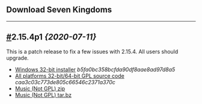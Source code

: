 Download Seven Kingdoms
---
---

## [#](download/#v2-15-4p1)2.15.4p1 _{2020-07-11}_
This is a patch release to fix a few issues with 2.15.4. All users should upgrade.

- [Windows 32-bit installer](https://github.com/the3dfxdude/7kaa/releases/download/v2.15.4p1/7kaa-install-win32-2.15.4p1.exe) _b5fa0bc358bcfda90df8aae8ad97d8a5_
- [All platforms 32-bit/64-bit GPL source code](https://github.com/the3dfxdude/7kaa/releases/download/v2.15.4p1/7kaa-2.15.4p1.tar.xz) _caa3c03c773de805c66546c2371a370c_
- [Music (Not GPL) zip](https://www.7kfans.com/downloads/7kaa-music-2.15.zip')
- [Music (Not GPL) tar.bz](https://www.7kfans.com/downloads/7kaa-music-2.15.tar.bz2)


